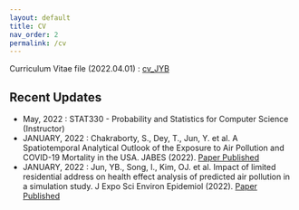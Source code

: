 ```yaml
---
layout: default
title: CV
nav_order: 2
permalink: /cv
---
```


Curriculum Vitae file (2022.04.01) : [cv_JYB](https://github.com/junpeea/junpeea.github.io/blob/main/cv/220401_CV_JYB.pdf) 

## Recent Updates

* May,   2022 : STAT330 - Probability and Statistics for Computer Science (Instructor)
* JANUARY, 2022 : Chakraborty, S., Dey, T., Jun, Y. et al. A Spatiotemporal Analytical Outlook of the Exposure to Air Pollution and COVID-19 Mortality in the USA. JABES (2022). [Paper Published](https://doi.org/10.1007/s13253-022-00487-1)
* JANUARY, 2022 : Jun, YB., Song, I., Kim, OJ. et al. Impact of limited residential address on health effect analysis of predicted air pollution in a simulation study. J Expo Sci Environ Epidemiol (2022). [Paper Published](https://doi.org/10.1038/s41370-022-00412-1)
 
